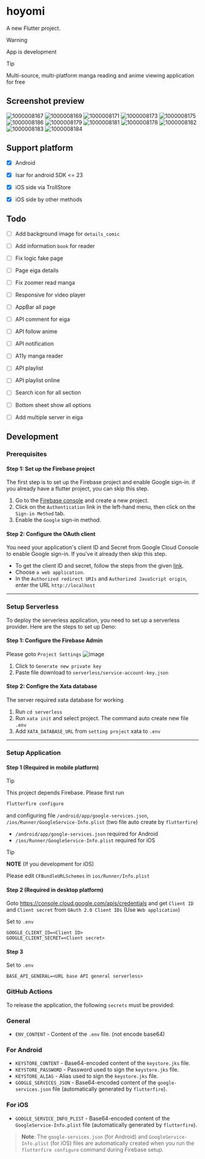 # hoyomi

A new Flutter project.

> [!WARNING]
> App is development

> [!TIP]
> Multi-source, multi-platform manga reading and anime viewing application for free

## Screenshot preview

![1000008167](https://github.com/user-attachments/assets/9fcd09f8-ca21-4a13-ae9a-92dffb67dd36)
![1000008169](https://github.com/user-attachments/assets/1fe91f68-9beb-4d7b-bf48-ccd00b7ca0ba)
![1000008171](https://github.com/user-attachments/assets/1f1f64da-d84c-4e1b-a0ee-cb973be30503)
![1000008173](https://github.com/user-attachments/assets/7f113ae6-99ed-47d7-8de3-a095eaeda119)
![1000008175](https://github.com/user-attachments/assets/715c5308-87db-4e0e-a24f-36618fdb46d6)
![1000008186](https://github.com/user-attachments/assets/1370beb7-0885-4717-a4b0-7016235338f6)
![1000008179](https://github.com/user-attachments/assets/66003d32-a2eb-4347-8a2f-756153441ce3)
![1000008181](https://github.com/user-attachments/assets/c9c80348-e688-4dad-b46a-a2e15596e2ae)
![1000008178](https://github.com/user-attachments/assets/fc761863-f1b3-4397-a508-29ecbdc9641e)
![1000008182](https://github.com/user-attachments/assets/99d4ae8b-a413-4fff-9d34-d69f8aaa1cbd)
![1000008183](https://github.com/user-attachments/assets/2dfc89c9-3c67-48e6-aa8e-c3f2cfdc5931)
![1000008184](https://github.com/user-attachments/assets/581a25c7-5b63-498b-8ec7-93ee2dc9e738)

## Support platform
- [x] Android
- [x] Isar for android SDK <= 23
- [x] iOS side via TrollStore
- [x] iOS side by other methods


## Todo
- [ ] Add background image for `details_comic`
- [ ] Add information `book` for reader
- [ ] Fix logic fake page

- [ ] Page eiga details

- [ ] Fix zoomer read manga

- [ ] Responsive for video player
- [ ] AppBar all page

- [ ] API comment for eiga
- [ ] API follow anime
- [ ] API notification

- [ ] A11y manga reader
- [ ] API playlist
- [ ] API playlist online

- [ ] Search icon for all section
- [ ] Bottom sheet show all options

- [ ] Add multiple server in eiga
<!-- provider or mobx -->

## Development

### Prerequisites
#### Step 1: Set up the Firebase project
The first step is to set up the Firebase project and enable Google sign-in. if you already have a flutter project, you can skip this step.

1. Go to the [Firebase console](https://console.firebase.google.com/) and create a new project.
2. Click on the `Authentication` link in the left-hand menu, then click on the `Sign-in Method` tab.
3. Enable the `Google` sign-in method.


#### Step 2: Configure the OAuth client
You need your application's client ID and Secret from Google Cloud Console to enable Google sign-in. If you’ve it already then skip this step.

- To get the client ID and secret, follow the steps from the given [link](https://support.google.com/cloud/answer/6158849?hl=en).
- Choose `a web application`.
- In the `Authorized redirect URIs` and `Authorized JavaScript origin`, enter the URL `http://localhost`

-----
### Setup Serverless
To deploy the serverless application, you need to set up a serverless provider. Here are the steps to set up Deno:

#### Step 1: Configure the Firebase Admin
Please goto `Project Settings`
![image](https://github.com/user-attachments/assets/620edb61-7ce8-43f4-ab6b-01de9b558d01)

1. Click to `Generate new private key`
2. Paste file download to `serverless/service-account-key.json`

#### Step 2: Configre the Xata database
The server required xata database for working
1. Run `cd serverless`
2. Run `xata init` and select project. The command auto create new file `.env`
3. Add `XATA_DATABASE_URL` from `setting project` xata to `.env`

-----
### Setup Application

#### Step 1 (Required in mobile platform)
> [!TIP]
>
> This project depends Firebase. Please first run
> ```bash
> flutterfire configure
> ```
> 
> and configuring file `/android/app/google-services.json`, `/ios/Runner/GoogleService-Info.plist` (two file auto create by `flutterfire`)

- `/android/app/google-services.json` required for Android
- `/ios/Runner/GoogleService-Info.plist` required for iOS

> [!TIP]
> 
> **NOTE** (If you development for iOS)
>
> Please edit `CFBundleURLSchemes` in `ios/Runner/Info.plist`

#### Step 2 (Required in desktop platform)
Goto https://console.cloud.google.com/apis/credentials and get `Client ID` and `Client secret` from `OAuth 2.0 Client IDs` (Use `Web application`)

Set to `.env`
```env
GOOGLE_CLIENT_ID=<Client ID>
GOOGLE_CLIENT_SECRET=<Client secret>
```
#### Step 3
Set to `.env`
```env
BASE_API_GENERAL=<URL base API general serverless>
```

### GitHub Actions

To release the application, the following `secrets` must be provided:
### General
- `ENV_CONTENT` - Content of the `.env` file. (not encode base64)

### **For Android**
- `KEYSTORE_CONTENT` - Base64-encoded content of the `keystore.jks` file.
- `KEYSTORE_PASSWORD` - Password used to sign the `keystore.jks` file.
- `KEYSTORE_ALIAS` - Alias used to sign the `keystore.jks` file.
- `GOOGLE_SERVICES_JSON` - Base64-encoded content of the `google-services.json` file (automatically generated by `flutterfire`).

### **For iOS**
- `GOOGLE_SERVICE_INFO_PLIST` - Base64-encoded content of the `GoogleService-Info.plist` file (automatically generated by `flutterfire`).

> **Note**: The `google-services.json` (for Android) and `GoogleService-Info.plist` (for iOS) files are automatically created when you run the `flutterfire configure` command during Firebase setup.